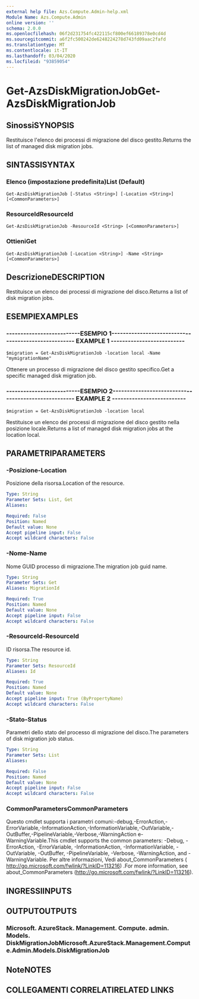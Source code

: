 ```yaml
---
external help file: Azs.Compute.Admin-help.xml
Module Name: Azs.Compute.Admin
online version: ''
schema: 2.0.0
ms.openlocfilehash: 06f2d231754fc422115cf800ef66189378e0cd4d
ms.sourcegitcommit: a6f2fc500242de6248224278d743fd09aac2fafd
ms.translationtype: MT
ms.contentlocale: it-IT
ms.lasthandoff: 03/04/2020
ms.locfileid: "93859054"
---
```

# <span data-ttu-id="af270-101">Get-AzsDiskMigrationJob</span><span class="sxs-lookup"><span data-stu-id="af270-101">Get-AzsDiskMigrationJob</span></span>

## <span data-ttu-id="af270-102">Sinossi</span><span class="sxs-lookup"><span data-stu-id="af270-102">SYNOPSIS</span></span>
<span data-ttu-id="af270-103">Restituisce l'elenco dei processi di migrazione del disco gestito.</span><span class="sxs-lookup"><span data-stu-id="af270-103">Returns the list of managed disk migration jobs.</span></span>

## <span data-ttu-id="af270-104">SINTASSI</span><span class="sxs-lookup"><span data-stu-id="af270-104">SYNTAX</span></span>

### <span data-ttu-id="af270-105">Elenco (impostazione predefinita)</span><span class="sxs-lookup"><span data-stu-id="af270-105">List (Default)</span></span>
```
Get-AzsDiskMigrationJob [-Status <String>] [-Location <String>] [<CommonParameters>]
```

### <span data-ttu-id="af270-106">ResourceId</span><span class="sxs-lookup"><span data-stu-id="af270-106">ResourceId</span></span>
```
Get-AzsDiskMigrationJob -ResourceId <String> [<CommonParameters>]
```

### <span data-ttu-id="af270-107">Ottieni</span><span class="sxs-lookup"><span data-stu-id="af270-107">Get</span></span>
```
Get-AzsDiskMigrationJob [-Location <String>] -Name <String> [<CommonParameters>]
```

## <span data-ttu-id="af270-108">Descrizione</span><span class="sxs-lookup"><span data-stu-id="af270-108">DESCRIPTION</span></span>
<span data-ttu-id="af270-109">Restituisce un elenco dei processi di migrazione del disco.</span><span class="sxs-lookup"><span data-stu-id="af270-109">Returns a list of disk migration jobs.</span></span>

## <span data-ttu-id="af270-110">ESEMPI</span><span class="sxs-lookup"><span data-stu-id="af270-110">EXAMPLES</span></span>

### <span data-ttu-id="af270-111">--------------------------ESEMPIO 1--------------------------</span><span class="sxs-lookup"><span data-stu-id="af270-111">-------------------------- EXAMPLE 1 --------------------------</span></span>
```
$migration = Get-AzsDiskMigrationJob -location local -Name "mymigrationName"
```

<span data-ttu-id="af270-112">Ottenere un processo di migrazione del disco gestito specifico.</span><span class="sxs-lookup"><span data-stu-id="af270-112">Get a specific managed disk migration job.</span></span>

### <span data-ttu-id="af270-113">--------------------------ESEMPIO 2--------------------------</span><span class="sxs-lookup"><span data-stu-id="af270-113">-------------------------- EXAMPLE 2 --------------------------</span></span>
```
$migration = Get-AzsDiskMigrationJob -location local
```

<span data-ttu-id="af270-114">Restituisce un elenco dei processi di migrazione del disco gestito nella posizione locale.</span><span class="sxs-lookup"><span data-stu-id="af270-114">Returns a list of managed disk migration jobs at the location local.</span></span>

## <span data-ttu-id="af270-115">PARAMETRI</span><span class="sxs-lookup"><span data-stu-id="af270-115">PARAMETERS</span></span>

### <span data-ttu-id="af270-116">-Posizione</span><span class="sxs-lookup"><span data-stu-id="af270-116">-Location</span></span>
<span data-ttu-id="af270-117">Posizione della risorsa.</span><span class="sxs-lookup"><span data-stu-id="af270-117">Location of the resource.</span></span>

```yaml
Type: String
Parameter Sets: List, Get
Aliases: 

Required: False
Position: Named
Default value: None
Accept pipeline input: False
Accept wildcard characters: False
```

### <span data-ttu-id="af270-118">-Nome</span><span class="sxs-lookup"><span data-stu-id="af270-118">-Name</span></span>
<span data-ttu-id="af270-119">Nome GUID processo di migrazione.</span><span class="sxs-lookup"><span data-stu-id="af270-119">The migration job guid name.</span></span>

```yaml
Type: String
Parameter Sets: Get
Aliases: MigrationId

Required: True
Position: Named
Default value: None
Accept pipeline input: False
Accept wildcard characters: False
```

### <span data-ttu-id="af270-120">-ResourceId</span><span class="sxs-lookup"><span data-stu-id="af270-120">-ResourceId</span></span>
<span data-ttu-id="af270-121">ID risorsa.</span><span class="sxs-lookup"><span data-stu-id="af270-121">The resource id.</span></span>

```yaml
Type: String
Parameter Sets: ResourceId
Aliases: Id

Required: True
Position: Named
Default value: None
Accept pipeline input: True (ByPropertyName)
Accept wildcard characters: False
```

### <span data-ttu-id="af270-122">-Stato</span><span class="sxs-lookup"><span data-stu-id="af270-122">-Status</span></span>
<span data-ttu-id="af270-123">Parametri dello stato del processo di migrazione del disco.</span><span class="sxs-lookup"><span data-stu-id="af270-123">The parameters of disk migration job status.</span></span>

```yaml
Type: String
Parameter Sets: List
Aliases: 

Required: False
Position: Named
Default value: None
Accept pipeline input: False
Accept wildcard characters: False
```

### <span data-ttu-id="af270-124">CommonParameters</span><span class="sxs-lookup"><span data-stu-id="af270-124">CommonParameters</span></span>
<span data-ttu-id="af270-125">Questo cmdlet supporta i parametri comuni:-debug,-ErrorAction,-ErrorVariable,-InformationAction,-InformationVariable,-OutVariable,-OutBuffer,-PipelineVariable,-Verbose,-WarningAction e-WarningVariable.</span><span class="sxs-lookup"><span data-stu-id="af270-125">This cmdlet supports the common parameters: -Debug, -ErrorAction, -ErrorVariable, -InformationAction, -InformationVariable, -OutVariable, -OutBuffer, -PipelineVariable, -Verbose, -WarningAction, and -WarningVariable.</span></span> <span data-ttu-id="af270-126">Per altre informazioni, Vedi about_CommonParameters ( http://go.microsoft.com/fwlink/?LinkID=113216) .</span><span class="sxs-lookup"><span data-stu-id="af270-126">For more information, see about_CommonParameters (http://go.microsoft.com/fwlink/?LinkID=113216).</span></span>

## <span data-ttu-id="af270-127">INGRESSI</span><span class="sxs-lookup"><span data-stu-id="af270-127">INPUTS</span></span>

## <span data-ttu-id="af270-128">OUTPUT</span><span class="sxs-lookup"><span data-stu-id="af270-128">OUTPUTS</span></span>

### <span data-ttu-id="af270-129">Microsoft. AzureStack. Management. Compute. admin. Models. DiskMigrationJob</span><span class="sxs-lookup"><span data-stu-id="af270-129">Microsoft.AzureStack.Management.Compute.Admin.Models.DiskMigrationJob</span></span>

## <span data-ttu-id="af270-130">Note</span><span class="sxs-lookup"><span data-stu-id="af270-130">NOTES</span></span>

## <span data-ttu-id="af270-131">COLLEGAMENTI CORRELATI</span><span class="sxs-lookup"><span data-stu-id="af270-131">RELATED LINKS</span></span>

